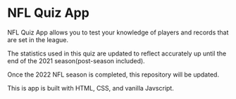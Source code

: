 # NFL Quiz App

NFL Quiz App allows you to test your knowledge of players and records that are set in the league.

The statistics used in this quiz are updated to reflect accurately up until the end of the 2021 season(post-season included).

Once the 2022 NFL season is completed, this repository will be updated.

This is app is built with HTML, CSS, and vanilla Javscript.  

